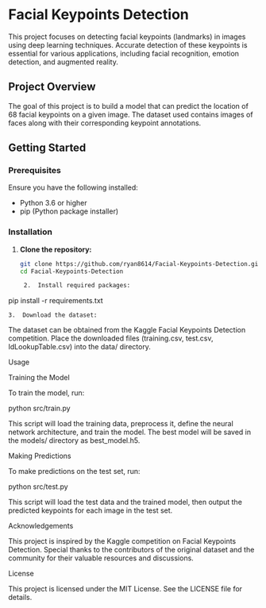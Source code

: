 # Facial Keypoints Detection

This project focuses on detecting facial keypoints (landmarks) in images using deep learning techniques. Accurate detection of these keypoints is essential for various applications, including facial recognition, emotion detection, and augmented reality.

## Project Overview

The goal of this project is to build a model that can predict the location of 68 facial keypoints on a given image. The dataset used contains images of faces along with their corresponding keypoint annotations.

## Getting Started

### Prerequisites

Ensure you have the following installed:

- Python 3.6 or higher
- pip (Python package installer)

### Installation

1. **Clone the repository:**

   ```bash
   git clone https://github.com/ryan8614/Facial-Keypoints-Detection.git
   cd Facial-Keypoints-Detection

	2.	Install required packages:

pip install -r requirements.txt


	3.	Download the dataset:
The dataset can be obtained from the Kaggle Facial Keypoints Detection competition. Place the downloaded files (training.csv, test.csv, IdLookupTable.csv) into the data/ directory.

Usage

Training the Model

To train the model, run:

python src/train.py

This script will load the training data, preprocess it, define the neural network architecture, and train the model. The best model will be saved in the models/ directory as best_model.h5.

Making Predictions

To make predictions on the test set, run:

python src/test.py

This script will load the test data and the trained model, then output the predicted keypoints for each image in the test set.

Acknowledgements

This project is inspired by the Kaggle competition on Facial Keypoints Detection. Special thanks to the contributors of the original dataset and the community for their valuable resources and discussions.

License

This project is licensed under the MIT License. See the LICENSE file for details. 
